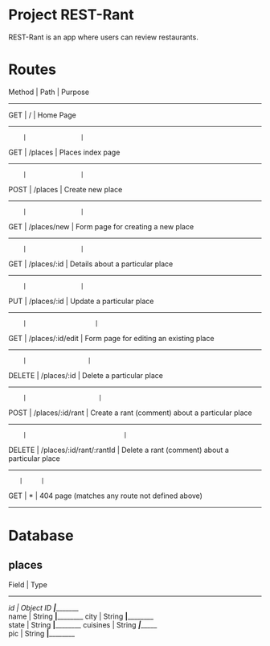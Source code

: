 # Project REST-Rant

REST-Rant is an app where users can review restaurants.

# Routes

Method  | Path          | Purpose
________ _______________ ________________________________
GET     | /             |   Home Page
_________________________________________________________
        |               |
GET     | /places       |   Places index page
_________________________________________________________
        |               |
POST    | /places       |   Create new place
________ _______________ ________________________________
        |               |
GET     | /places/new   |   Form page for creating a new place
_________________________________________________________
        |               |
GET     | /places/:id   |   Details about a particular place
________ _______________ ________________________________
        |               | 
PUT     | /places/:id   |   Update a particular place
_________________________________________________________
        |                   |
GET     | /places/:id/edit  |    Form page for editing an existing place
________ _______________ ________________________________
        |                 |
DELETE  |  /places/:id    |   Delete a particular place
_________________________________________________________
        |                    |
POST    |  /places/:id/rant  |  Create a rant (comment) about a particular place
_________________________________________________________
        |                           |
DELETE  |  /places/:id/rant/:rantId | Delete a rant (comment) about a particular place
_________________________________________________________
       |     |
GET    |  *  |  404 page (matches any route not defined above)
_________________________________________________________

# Database

## places

Field | Type
______________
_id   | Object ID
______|______________      
name  | String
______|______________
city  | String
______|______________      
state | String
______|______________
cuisines | String
_________|______________      
pic   | String
______|______________
  